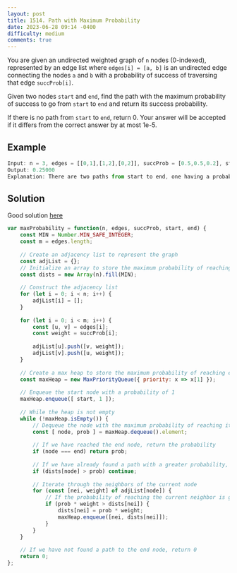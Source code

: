 ```yaml
---
layout: post
title: 1514. Path with Maximum Probability
date: 2023-06-28 09:14 -0400
difficulty: medium
comments: true
---
```


You are given an undirected weighted graph of `n` nodes (0-indexed), represented by an edge list where `edges[i] = [a, b]` is an undirected edge connecting the nodes `a` and `b` with a probability of success of traversing that edge `succProb[i]`.

Given two nodes `start` and `end`, find the path with the maximum probability of success to go from `start` to `end` and return its success probability.

If there is no path from `start` to `end`, return 0. Your answer will be accepted if it differs from the correct answer by at most 1e-5.

## Example

```javascript
Input: n = 3, edges = [[0,1],[1,2],[0,2]], succProb = [0.5,0.5,0.2], start = 0, end = 2
Output: 0.25000
Explanation: There are two paths from start to end, one having a probability of success = 0.2 and the other has 0.5 * 0.5 = 0.25.
```

## Solution

Good solution [here](https://leetcode.com/problems/path-with-maximum-probability/solutions/1585282/javascript-solution-dijkstra-s-algorithm/)

```javascript
var maxProbability = function(n, edges, succProb, start, end) {
    const MIN = Number.MIN_SAFE_INTEGER;
    const m = edges.length;
	
    // Create an adjacency list to represent the graph
    const adjList = {};
    // Initialize an array to store the maximum probability of reaching each node
    const dists = new Array(n).fill(MIN);
    
    // Construct the adjacency list
    for (let i = 0; i < n; i++) {
        adjList[i] = [];
    }
    
    for (let i = 0; i < m; i++) {
        const [u, v] = edges[i];
        const weight = succProb[i];
        
        adjList[u].push([v, weight]);
        adjList[v].push([u, weight]);
    }
    
    // Create a max heap to store the maximum probability of reaching each node
    const maxHeap = new MaxPriorityQueue({ priority: x => x[1] });
    
    // Enqueue the start node with a probability of 1
    maxHeap.enqueue([ start, 1 ]);
    
    // While the heap is not empty
    while (!maxHeap.isEmpty()) {
        // Dequeue the node with the maximum probability of reaching it
        const [ node, prob ] = maxHeap.dequeue().element;
        
        // If we have reached the end node, return the probability
        if (node === end) return prob;
        
        // If we have already found a path with a greater probability, skip this node
        if (dists[node] > prob) continue;
        
        // Iterate through the neighbors of the current node
        for (const [nei, weight] of adjList[node]) {
            // If the probability of reaching the current neighbor is greater than the current maximum probability, update the maximum probability and enqueue the neighbor
            if (prob * weight > dists[nei]) {
                dists[nei] = prob * weight;
                maxHeap.enqueue([nei, dists[nei]]);
            }
        }
    }
    
    // If we have not found a path to the end node, return 0
    return 0;
};
```
